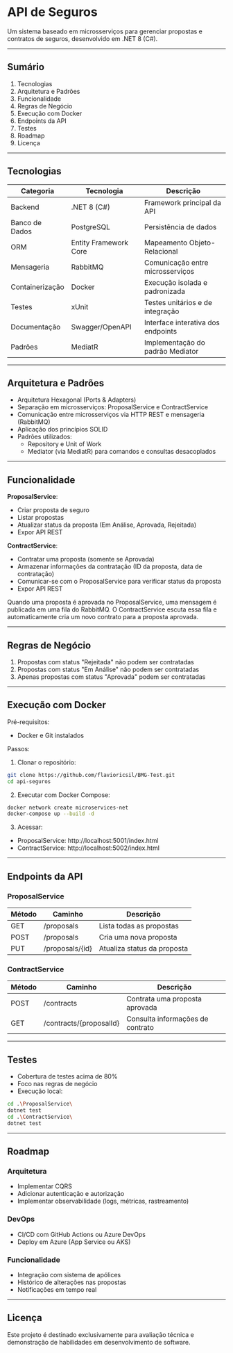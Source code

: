 ﻿# API de Seguros

Um sistema baseado em microsserviços para gerenciar propostas e contratos de seguros, desenvolvido em .NET 8 (C#).

---

## Sumário

1. Tecnologias
2. Arquitetura e Padrões
3. Funcionalidade
4. Regras de Negócio
5. Execução com Docker
6. Endpoints da API
7. Testes
8. Roadmap
9. Licença

---

## Tecnologias

| Categoria         | Tecnologia           | Descrição                                      |
|------------------|----------------------|------------------------------------------------|
| Backend           | .NET 8 (C#)          | Framework principal da API                     |
| Banco de Dados    | PostgreSQL           | Persistência de dados                          |
| ORM               | Entity Framework Core| Mapeamento Objeto-Relacional                   |
| Mensageria        | RabbitMQ             | Comunicação entre microsserviços               |
| Containerização   | Docker               | Execução isolada e padronizada                 |
| Testes            | xUnit                | Testes unitários e de integração               |
| Documentação      | Swagger/OpenAPI      | Interface interativa dos endpoints             |
| Padrões           | MediatR              | Implementação do padrão Mediator               |

---

## Arquitetura e Padrões

- Arquitetura Hexagonal (Ports & Adapters)
- Separação em microsserviços: ProposalService e ContractService
- Comunicação entre microsserviços via HTTP REST e mensageria (RabbitMQ)
- Aplicação dos princípios SOLID
- Padrões utilizados:
  - Repository e Unit of Work
  - Mediator (via MediatR) para comandos e consultas desacoplados

---

## Funcionalidade

**ProposalService**:
- Criar proposta de seguro
- Listar propostas
- Atualizar status da proposta (Em Análise, Aprovada, Rejeitada)
- Expor API REST

**ContractService**:
- Contratar uma proposta (somente se Aprovada)
- Armazenar informações da contratação (ID da proposta, data de contratação)
- Comunicar-se com o ProposalService para verificar status da proposta
- Expor API REST

Quando uma proposta é aprovada no ProposalService, uma mensagem é publicada em uma fila do RabbitMQ. O ContractService escuta essa fila e automaticamente cria um novo contrato para a proposta aprovada.

---

## Regras de Negócio

1. Propostas com status "Rejeitada" não podem ser contratadas
2. Propostas com status "Em Análise" não podem ser contratadas
3. Apenas propostas com status "Aprovada" podem ser contratadas

---

## Execução com Docker

Pré-requisitos:
- Docker e Git instalados

Passos:

1. Clonar o repositório:

```bash
git clone https://github.com/flavioricsil/BMG-Test.git
cd api-seguros
```

2. Executar com Docker Compose:

```bash
docker network create microservices-net
docker-compose up --build -d
```

3. Acessar:
- ProposalService: http://localhost:5001/index.html
- ContractService: http://localhost:5002/index.html

---

## Endpoints da API

### ProposalService

| Método  | Caminho             | Descrição                  |
|---------|---------------------|----------------------------|
| GET     | /proposals          | Lista todas as propostas    |
| POST    | /proposals          | Cria uma nova proposta      |
| PUT     | /proposals/{id}     | Atualiza status da proposta |

### ContractService

| Método  | Caminho                     | Descrição                          |
|---------|-----------------------------|------------------------------------|
| POST    | /contracts                  | Contrata uma proposta aprovada     |
| GET     | /contracts/{proposalId}     | Consulta informações de contrato   |

---

## Testes

- Cobertura de testes acima de 80%
- Foco nas regras de negócio
- Execução local:

```bash
cd .\ProposalService\
dotnet test
cd .\ContractService\
dotnet test
```

---

## Roadmap

### Arquitetura

- Implementar CQRS
- Adicionar autenticação e autorização
- Implementar observabilidade (logs, métricas, rastreamento)

### DevOps

- CI/CD com GitHub Actions ou Azure DevOps
- Deploy em Azure (App Service ou AKS)

### Funcionalidade

- Integração com sistema de apólices
- Histórico de alterações nas propostas
- Notificações em tempo real

---

## Licença

Este projeto é destinado exclusivamente para avaliação técnica e demonstração de habilidades em desenvolvimento de software.
